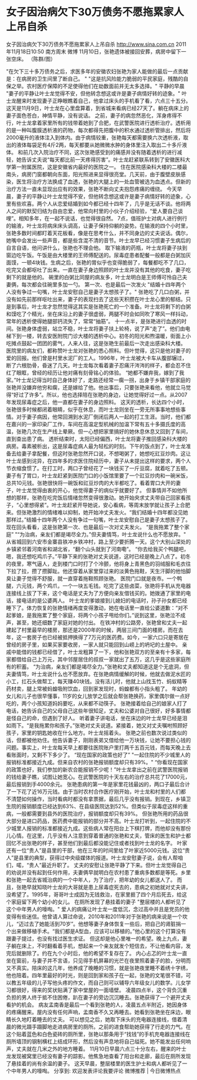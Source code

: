 # 女子因治病欠下30万债务不愿拖累家人上吊自杀

女子因治病欠下30万债务不愿拖累家人上吊自杀
http://www.sina.com.cn  2011年11月18日10:50  南方周末 微博
11月10日，张艳遗体被接回安葬，病房中留下一张空床。 （陈群/图）

"在欠下三十多万债务之后，求医多年的安徽农妇张艳为家人能做的最后一点贡献是：在病房的卫生间里了断自己。 "
"这是抗风险能力脆弱的平民家庭，残酷的自保之举。农村医疗保障的不足使得他们在劫数面前并无太多选择。"
平静的早晨
"妻子的平静让叶士龙觉得不安，但他转念想这或许是妻子病情好转的迹象。"
叶士龙醒来时发现妻子正睁眼瞧着自己，他拿过床头的手机看了看，六点三十五分。
这天是11月9日，叶士龙在心里盘算着，到省城来看病已经27天了。躺在病床上的妻子面色苍白，神情平静，没有说话。
之前，妻子的病忽然恶化，浑身疼得不行，叶士龙拿着家里所有的钱带着她到了合肥，在武警医院进行透析治疗。透析用的是一种叫腹膜透析液的药物，每次都得先把腹中的积水通过透析管排出，然后将2000毫升的液体注入到体内。由于病情较重，张艳每天都需要换六次透析液，取出的液体每袋足有4斤2两，每天都要从她微微水肿的身体里注入取出二十多斤液体。
和前几次入院治疗不同，这次张艳感受到的痛感并没有随着透析的进行减轻，她告诉丈夫说“每天都比前一天疼得厉害”。叶士龙赶紧联系转到了安徽医科大学第一附属医院，这是安徽省内最好的医院之一。
住在医院感染科大楼的二楼最南头，病房门窗都朝向东面，阳光照进来显得很亮堂。几天前，由于腹壁皮肤感染，医生将治疗方法换成了血透，张艳的大腿上的一处血管被选为血透点。但新的治疗方法一直未显现出应有的效果，张艳不断向丈夫抱怨疼痛的缠绕。
今天早晨，妻子的平静让叶士龙觉得不安，但他转念想这或许是妻子病情好转的迹象，心里有些欢喜。两个人从恋爱结婚到如今都已经十四年了，几乎是无话不谈。他将两人之间的默契归结为自由恋爱，他常向村里的小伙子介绍经验，“爱人要自己谈哩”。相知多年，在一起不说话，也觉得很自然。
7点，值班护士对病人进行例行的输液，叶士龙将病床床头调高，让妻子保持仰躺的姿势。在输液的四个小时里，张艳多数时间都盯着天花板看，像是在思考什么，并不同身边的丈夫说话。偶尔，她嘴中会发出一些声音，都是些含混不清的音节。叶士龙早已经习惯妻子生病后的自言自语，他问讲什么，张艳也不理会他。
取下输液的药瓶，叶士龙将妻子扶到窗边吃午饭。午饭是由大楼里的王师傅配送的。尿毒症患者配餐一般都是白粥加灰面馍，一顿4块钱。生病之后，张艳的胃似乎也变得脆弱了，每餐都吃不了几口，吃完又会都呕吐了出来。一直在妻子身边照顾的叶士龙并没有其他的吃食，妻子吃剩下的就是他的。
碗里的白粥比同屋的病友多，叶士龙明白是王师傅可怜自己夫妻俩，每次都会往碗里多加一勺。
第一次、也是最后一次发火
"结婚十四年两个人没有争过一句嘴，叶士龙安慰自己是妻子太想孩子了。"
张艳吃了几口白粥，并没有如先前那样呕吐出来，妻子的表现扫去了这些天积攒在叶士龙心里的郁结。只是到事后，叶士龙才忽然觉得这其实是张艳死亡的一个准备。叶士龙将剩下的白粥和馍吃了个精光，坐在床沿上的妻子很虚弱，两腿不时会如同吹了寒风一样抖动，常年的透析使得她腿部钙流失了，常常“抽筋”。
十一点半，是张艳进行血透的时间。张艳身体虚弱，站立不稳，叶士龙将妻子扶上轮椅，说了声“走了”。他们由电梯下到一楼，转去安医附院门诊大楼的透析中心。初冬的阳光和煦温暖，街面上小吃摊点鼓起一团团的雾气，人来人往，这是张艳生前最后一次走出感染科大楼。
医院里的病友们，都称赞叶士龙对张艳的悉心照料。但叶觉得，这只是他对妻子的爱的回报。他们曾是村里水泥厂的工人。1996年，叶士龙被大卡车从腹部辗过，断了六根肋骨，昏迷了几天。叶士龙每次看着妻子忍痛汗涔涔的样子，都会忍不住红了眼眶，曾经的经历让他对痛有刻骨铭心的体验。
“她都不嫌弃我，嫁到了我家。”叶士龙记得当时自己身体好了，走路还经常一瘸一拐，出身于乡镇干部家庭的张艳并没嫌弃他穷和瘸，还是嫁给了他。他出事后，只要张艳来看他，他就立马觉得“好过了许多”。所以，他也选择陪在张艳的身边，让她觉得好过一点。从2007年发现尿毒症之后，他一直都在妻子的身边照料。
这天的透析，长达四个小时，张艳很多时候都闭着眼睛，似乎在休息，而叶士龙则坐在一旁无所事事地想些事情。对于妻子病因，他常回溯到水泥厂倒闭后两人一起的打工生涯。当时，他们都在嘉兴的一家印染厂工作，车间在高温定型机械的加温下常有五十多摄氏度的高温，张艳几次在生产线上晕厥。但一心想把家里搞好的她休息休息又回到了车间，直到查出患了病。
透析结束时，太阳已经偏西，叶士龙将妻子推回感染科大楼的病房。毒素被析出，这是尿毒症病人最为轻松的时刻。下午的饭点到了，叶士龙准备去给妻子拿配餐，但这时张艳忽然开口说，不想喝粥了，她想吃豇豆炒肉。这让叶士龙感到诧异，在四年多的求医住院经历中，妻子从未提出这样的要求，两个人节衣缩食惯了。在打工时，两口子曾经花了一块钱买了一斤豆腐，就着吃了五顿。
妻子有了胃口，叶士龙赶紧到医院门口的小饭馆里要了一个豇豆炒肉和一碗米饭，总共10元钱。张艳很快将一碗饭和豇豆炒肉的大半都吃了。看着胃口大开的妻子，叶士龙觉得由衷的开心，他觉得妻子的病似乎就要好了。
但事情并不如他所想的那样，张艳在吃完饭后情绪忽然变得很激动。她开始央求丈夫带自己回家看孩子，“心里想得紧”。叶士龙赶紧开导她说，安心看病，等周末放学就让孩子上合肥来。但张艳激烈的情绪难以抑制，她开始冲丈夫发火。“我们结婚十四年都没见她那样过。”结婚十四年两个人没有争过一句嘴，叶士龙安慰自己是妻子太想孩子了。
现在回头看看，这是张艳第一次、也是最后一次对丈夫发火。
“是我拖累了整个家庭”
"“为治病，亲友们都是竭尽全力。”但夫妻情笃，叶士龙说什么也不愿放弃。"
从省城回到六安市金寨县铁冲乡铁冲村，路上至少要折腾一天。这个大别山深处的乡镇紧邻着河南省和湖北省，“翻个山头就到了河南嘞”。
“你去给我买个鸭腿吧，嗯，我还想吃鸡爪子。”平静下来的张艳对丈夫说道，这时已经是晚上八点了。初冬的夜里，寒气逼人，走到楼门口时打了个冷颤，他将身上青黑色的羽绒服和毛衣往下拉了拉，攒了攒脚趾。他还穿着从家里穿过来的淡黄色拖鞋，天生汗脚的他怕脚臭让妻子觉得不舒服，就一直穿着拖鞋照顾张艳。
医院门口就是夜市。一个鸭腿，六元钱，两个鸡爪，一个一块五毛钱。吃完了这些卤菜，张艳将手机从充电器连接线上拔了下来，这个电话是丈夫为了方便向亲友借钱买的。她拨通了家里的电话，接电话的是公婆两人。
叶士龙的爹娘接到儿媳妇的电话时，孙子孙女都已经睡下了。体力恢复的张艳情绪再度变得激动，她在电话里一直给公婆道歉：“对不起爹娘，是我拖累了整个家庭，将两个小孩子甩给你们。”说到这里，张艳泣不成声，甚至，她还细数了家庭对她的付出。
在铁冲村的公路旁，张艳曾和丈夫一起建起了村里最早的楼房，那还是2000年的时候，两层三间门面的楼房。而在去年，这一套房子也已经被抵押换得了7万元的医药费。如今，一家六口只是寄居在曾经的房子里，如果买家要收房，一家人就只能回到山崂上的坍圮的土屋中。
亲戚中能借的钱都已经借了，叶士龙粗算了一下，他和张艳双方的至亲有十多家，每家都借给自己上万元，其中邻屋居住的叔叔一家就出了五万，这几乎是这些家庭所有的积蓄。
“为治病，亲友们都是竭尽全力。”张艳和丈夫都知道这是个无底洞，但夫妻情笃，叶士龙说什么也不愿放弃。在张艳病情缓解的时候，他就去做泥水匠的小工，扛石头做帮工，每天赚40块钱。没有活儿时，他就上山找玉竹、蚂蚁精等药材卖，腿上常被蚂蝗吸附饮血，回到家发现时，蚂蝗都有小指头粗了。
年幼的女儿和儿子也很早懂事，11岁的女儿放学之后就会帮张艳换药，家里偶尔做一点好吃的，两个小孩知道妈妈要吃，从来都不动筷子。
张艳接着给自己的娘家人打了电话，她告诉自己的父母自己这些年很知足，丈夫和公婆对自己很好，好多事情都是怪自己的命，但遇到了好人。
听着妻子讲电话，坐在床边的叶士龙早已经是泪如雨下。“是我拖累你和孩子。”张艳对丈夫说道。紧接着，她又对丈夫嘱咐照顾好孩子，家里的钥匙她收在什么地方。叶士龙摇着头。
张艳之前也数次说过类似的话，但都被他劝住。他告诉妻子，刚刚表弟又借给他一万块钱，让她不要担心钱的问题。事实上，叶士龙每天早上都要往医院账户里打两千五百元钱，而每天晚上去看账面时，又剩不下多少了。
“现在国家的政策也好了”
"一起住院的不少城里人的报销标准都接近九成。但来自农村的张艳报销额度却只有39%。"
“你看现在国家的政策也好，我们参加的新农合能报销不少呢！”叶士龙拿出之前在武警医院报销的钱给妻子瞧，试图让她宽心。在武警医院的十天左右的治疗总共花了17000元，最后报销到手4000余元。
张艳患病的第一年是家里花钱最凶的，两口子最后合计了一下花了近16万元钱。由于当时农村合作医疗刚开始，叶士龙和村里的人们都不清楚如何操作，当时看病时都没有拿票据，最后几乎没有报销。到现在，乡镇卫生院的报销额度已经达到63%、在县级医院达到52%。但类似于尿毒症这样的重病，一般都需要到县外的医院治疗，报销额度却只有39%。
但张艳所用的药品很大部分是进口药品，医药费中能报销的部分并不高。叶士龙打听到，一起住院的不少城里人报销的标准都接近九成。这些病人常在阳台上下棋打牌，而他却没有那份儿心情。在这里，几乎没有人注意到穿着普通的张艳和丈夫，管床的医生和护士都回忆不出张艳的样子，甚至他们到最后都没能记住或者找到叶士龙的名字。
叶家还有一位“贵人”是县里的干部，他在三年的时间里给了叶家近5000元钱。这位“贵人”是县里的典型，获得过中央级媒体的报道。叶士龙安慰妻子说，会有人帮咱们，喏，“贵人”最近升职了。
丈夫的安慰让张艳平静了下来。但叶士龙觉得自己的劝说并没有起到任何作用，夫妻俩早就明白在农村患了重病多数都是等死。乡里和张艳一起去省城治病的一个中年人，为了治疗，把年幼的女儿都送人了。
而且，张艳早就知晓叶士龙的大哥就是患上尿毒症死去的，患病之初她就对丈夫讲，没希望了。1995年，哥哥叶士成因为无钱救治，在家里捱了四个月后死去，给这个家庭留下两个幼小的女儿。
在厕所发现了悬挂着的妻子
"整层楼的人都听见了这个中年男人的嚎啕。"
爱人的病痛让叶士龙一度低沉，念过高中并且是党员的他变得有些迷信。他曾请人算过命说，2010年和2011年对于张艳的病来说是一个坎儿，“迈过去了她能活到70岁”。他想等妻子身体恢复一些后，把自己的肾脏捐一个出来做移植手术。“我们都是A型血，应该可以移植的。”他心里的这个打算没有跟妻子提过，也没有找过医生求证。
但这却是他心里唯一的希望。晚上九点，妻子躺在床上，不时翻看着手机，想起来一个亲友就发个短信去，不让他看内容，发完后就删除了。约在九个小时后，他的希望不复存在了。
内心忐忑的叶士龙一直坐在窗前，与妻子并不言语，只见得手机屏幕的光芒在夜里照着妻子的脸，分明而又不真实。陪床的这几年，他养成了晚睡的习惯，就是张艳夜里睡不着绣十字绣，他也陪着。四年里最好的时光，则是回到家和孩子在一起，张艳的文笔很不错，可以教五年级的儿子写他头疼的作文，而自己则可以辅导六年级女儿的数学。儿女学习都很好，得来的奖状贴满了家中堂屋的一面墙壁。
凌晨四点半，这个背负沉重负担的男人终于抵不住困倦，趴在妻子的旁边沉沉睡去。张艳获得了一个避开丈夫看护的机会。
病友孟南香是最后一个看到张艳的人，凌晨五点半附近，她因身体的疼痛醒来。屋内没有任何声响，孟南香不久又再睡去。她看到张艳坐在床边，眼睛长久地盯着睡去的丈夫。
可以想见之后，她取下床头的充电器连接线，借着清晨的微光蹑手蹑脚地走进病房里的厕所。之前的进食帮助她获得了行走的力气。在这个贴着蓝色和白色瓷砖的厕所里，张艳以那条用于“找钱”的手机充电器连接线在厕所墙顶的钢制横杠上结成环形，然后没有声息地将自己缢死。她不能发出任何响声，丈夫就在几米之外的地方睡着。
11月10日早晨六点三十分左右，醒来的叶士龙发现被窝里已经没有妻子的踪影。他焦急地查看了阳台和走廊，最后在厕所发现了悬挂着的尚有余温的妻子。
这天早晨，整层楼里的医生护士和病人都听见了一个中年男人的嚎啕。
分享到: 欢迎发表评论我要评论
微博推荐 | 今日微博热点

